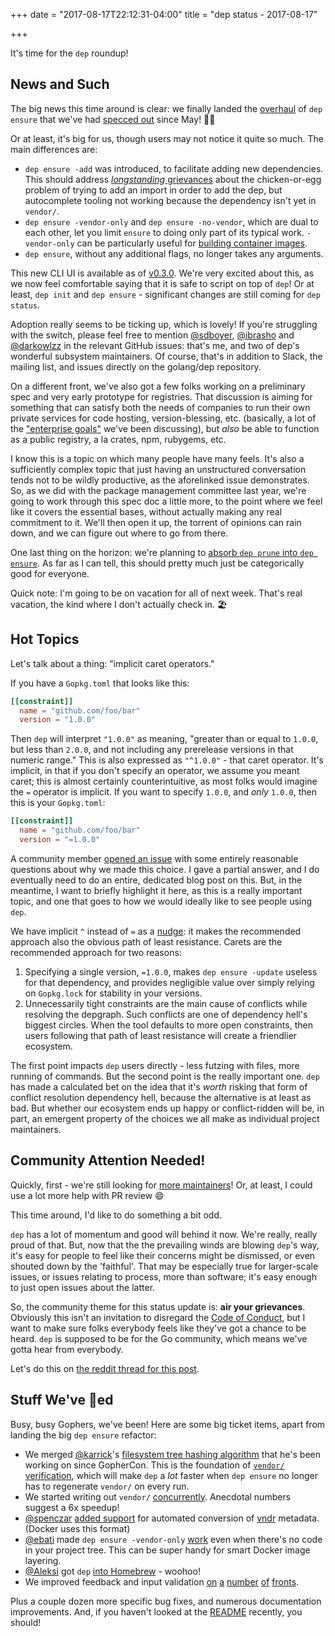 +++
date = "2017-08-17T22:12:31-04:00"
title = "dep status - 2017-08-17"

+++

It's time for the `dep` roundup!

## News and Such

The big news this time around is clear: we finally landed the [overhaul](https://github.com/golang/dep/pull/489) of `dep ensure` that we've had [specced out](https://github.com/golang/dep/issues/277) since May! 🎉🎉

Or at least, it's big for us, though users may not notice it quite so much. The main differences are:

* `dep ensure -add` was introduced, to facilitate adding new dependencies. This should address [_longstanding_ grievances](https://github.com/golang/dep/issues/303) about the chicken-or-egg problem of trying to add an import in order to add the dep, but autocomplete tooling not working because the dependency isn't yet in `vendor/`.
* `dep ensure -vendor-only` and `dep ensure -no-vendor`, which are dual to each other, let you limit `ensure` to doing only part of its typical work. `-vendor-only` can be particularly useful for [building container images](https://github.com/golang/dep/issues/796).
* `dep ensure`, without any additional flags, no longer takes any arguments.

This new CLI UI is available as of [v0.3.0](https://github.com/golang/dep/releases/tag/v0.3.0). We're very excited about this, as we now feel comfortable saying that it is safe to script on top of `dep`! Or at least, `dep init` and `dep ensure` - significant changes are still coming for `dep status`.

Adoption really seems to be ticking up, which is lovely! If you're struggling with the switch, please feel free to mention [@sdboyer](https://github.com/sdboyer), [@ibrasho](https://github.com/ibrasho) and [@darkowlzz](https://github.com/darkowlzz) in the relevant GitHub issues: that's me, and two of dep's wonderful subsystem maintainers. Of course, that's in addition to Slack, the mailing list, and issues directly on the golang/dep repository.

On a different front, we've also got a few folks working on a preliminary spec and very early prototype for registries. That discussion is aiming for something that can satisfy both the needs of companies to run their own private services for code hosting, version-blessing, etc. (basically, a lot of the ["enterprise goals"](https://github.com/golang/dep/issues/286) we've been discussing), but _also_ be able to function as a public registry, a la crates, npm, rubygems, etc.

I know this is a topic on which many people have many feels. It's also a sufficiently complex topic that just having an unstructured conversation tends not to be wildly productive, as the aforelinked issue demonstrates. So, as we did with the package management committee last year, we're going to work through this spec doc a little more, to the point where we feel like it covers the essential bases, without actually making any real commitment to it. We'll then open it up, the torrent of opinions can rain down, and we can figure out where to go from there.

One last thing on the horizon: we're planning to [absorb `dep prune` into `dep ensure`](https://github.com/golang/dep/issues/944). As far as I can tell, this should pretty much just be categorically good for everyone.

Quick note: I'm going to be on vacation for all of next week. That's real vacation, the kind where I don't actually check in. 🏖

## Hot Topics

Let's talk about a thing: "implicit caret operators."

If you have a `Gopkg.toml` that looks like this:

```toml
[[constraint]]
  name = "github.com/foo/bar"
  version = "1.0.0"
```

Then `dep` will interpret `"1.0.0"` as meaning, "greater than or equal to `1.0.0`, but less than `2.0.0`, and not including any prerelease versions in that numeric range." This is also expressed as `"^1.0.0"` - that caret operator. It's implicit, in that if you don't specify an operator, we assume you meant caret; this is almost certainly counterintuitive, as most folks would imagine the `=` operator is implicit. If you want to specify `1.0.0`, and _only_ `1.0.0`, then this is your `Gopkg.toml`:


```toml
[[constraint]]
  name = "github.com/foo/bar"
  version = "=1.0.0"
```

A community member [opened an issue](https://github.com/golang/dep/issues/929) with some entirely reasonable questions about why we made this choice. I gave a partial answer, and I do eventually need to do an entire, dedicated blog post on this. But, in the meantime, I want to briefly highlight it here, as this is a really important topic, and one that goes to how we would ideally like to see people using `dep`.

We have implicit `^` instead of `=` as a [nudge](https://en.wikipedia.org/wiki/Nudge_(book)): it makes the recommended approach also the obvious path of least resistance. Carets are the recommended approach for two reasons:

1. Specifying a single version, `=1.0.0`, makes `dep ensure -update` useless for that dependency, and provides negligible value over simply relying on `Gopkg.lock` for stability in your versions.
2. Unnecessarily tight constraints are the main cause of conflicts while resolving the depgraph. Such conflicts are one of dependency hell's biggest circles. When the tool defaults to more open constraints, then users following that path of least resistance will create a friendlier ecosystem.

The first point impacts `dep` users directly - less futzing with files, more running of commands. But the second point is the really important one. `dep` has made a calculated bet on the idea that it's _worth_ risking that form of conflict resolution dependency hell, because the alternative is at least as bad. But whether our ecosystem ends up happy or conflict-ridden will be, in part, an emergent property of the choices we all make as individual project maintainers.

## Community Attention Needed!

Quickly, first - we're still looking for [more maintainers](https://github.com/golang/dep/issues/629)! Or, at least, I could use a lot more help with PR review 😄

This time around, I'd like to do something a bit odd.

`dep` has a lot of momentum and good will behind it now. We're really, really proud of that. But, now that the the prevailing winds are blowing `dep`'s way, it's easy for people to feel like their concerns might be dismissed, or even shouted down by the 'faithful'. That may be especially true for larger-scale issues, or issues relating to process, more than software; it's easy enough to just open issues about the latter.

So, the community theme for this status update is: **air your grievances**. Obviously this isn't an invitation to disregard the [Code of Conduct](https://golang.org/conduct), but I want to make sure folks everybody feels like they've got a chance to be heard. `dep` is supposed to be for the Go community, which means we've gotta hear from everybody.

Let's do this on [the reddit thread for this post](https://www.reddit.com/r/golang/comments/6ufdri/dep_status_midaugust/).

## Stuff We've 🚢ed

Busy, busy Gophers, we've been! Here are some big ticket items, apart from landing the big `dep ensure` refactor:

* We merged [@karrick](https://github.com/karrick)'s [filesystem tree hashing algorithm](https://github.com/golang/dep/pull/959) that he's been working on since GopherCon. This is the foundation of [`vendor/` verification](https://github.com/golang/dep/pull/959), which will make `dep` a _lot_ faster when `dep ensure` no longer has to regenerate `vendor/` on every run.
* We started writing out `vendor/` [concurrently](https://github.com/golang/dep/pull/1021). Anecdotal numbers suggest a 6x speedup!
* [@spenczar](https://github.com/spenczar) [added support](https://github.com/golang/dep/pull/978) for automated conversion of [vndr](https://github.com/LK4D4/vndr) metadata. (Docker uses this format)
* [@ebati](https://github.com/ebati) made `dep ensure -vendor-only` [work](https://github.com/golang/dep/pull/954) even when there's no code in your project tree. This can be super handy for smart Docker image layering.
* [@Aleksi](https://github.com/Aleksi) got `dep` [into Homebrew](https://github.com/golang/dep/pull/961) - woohoo!
* We improved feedback and input validation [on](https://github.com/golang/dep/pull/981) [a](https://github.com/golang/dep/pull/958) [number](https://github.com/golang/dep/pull/881) [of](https://github.com/golang/dep/pull/697) [fronts](https://github.com/golang/dep/pull/844).

Plus a couple dozen more specific bug fixes, and numerous documentation improvements. And, if you haven't looked at the [README](https://github.com/golang/dep/blob/master/README.md) recently, you should!